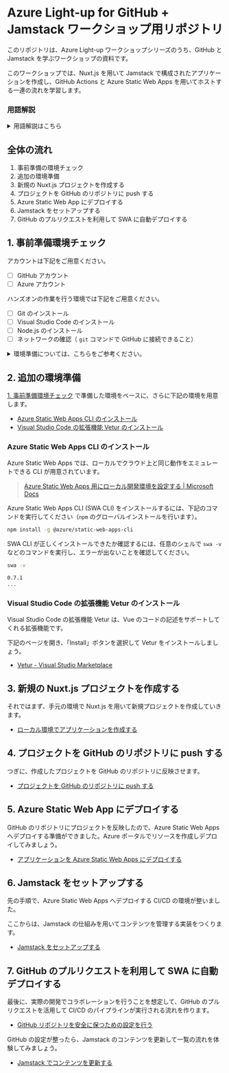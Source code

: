 # Azure Light-up for GitHub + Jamstack ワークショップ用リポジトリ

このリポジトリは、Azure Light-up ワークショップシリーズのうち、GitHub と Jamstack を学ぶワークショップの資料です。

このワークショップでは、Nuxt.js を用いて Jamstack で構成されたアプリケーションを作成し、GitHub Actions と Azure Static Web Apps を用いてホストする一連の流れを学習します。

### 用語解説

<details>
<summary>用語解説はこちら</summary>
<br/>

| 用語 | 説明 |
|----|----|
| GitHub | Git を用いてバージョン管理を行うためのプラットフォーム。ファイルの管理だけでなく、コラボレーションのための機能が豊富で、セキュリティの強化の機能が拡充されて行っています。 |
| Azure Static Web Apps (SWA) | |
| Visual Studio Code | |
| Nuxt.js | |
| Nuxt Content | |
| Markdown | |

</details>

## 全体の流れ

1. 事前準備の環境チェック
2. 追加の環境準備
3. 新規の Nuxt.js プロジェクトを作成する
4. プロジェクトを GitHub のリポジトリに push する
5. Azure Static Web App にデプロイする
6. Jamstack をセットアップする
7. GitHub のプルリクエストを利用して SWA に自動デプロイする

## 1. 事前準備環境チェック

アカウントは下記をご用意ください。

- [ ] GitHub アカウント
- [ ] Azure アカウント

ハンズオンの作業を行う環境では下記をご用意ください。

- [ ] Git のインストール
- [ ] Visual Studio Code のインストール
- [ ] Node.js のインストール
- [ ] ネットワークの確認（ `git` コマンドで GitHub に接続できること）

<details>
<summary>環境準備については、こちらをご参考ください。</summary>
<br/>

環境チェック用リポジトリ [zengeeks/preparation-check](https://github.com/zengeeks/preparation-check) でご案内している、下記のパターンが満たされているかご確認ください。手順も併記されています。

- [パターンA: GitHub を利用するワークショップ](https://github.com/zengeeks/preparation-check#パターンa-github-を利用するワークショップ)
- [パターンD: Microsoft Azure を利用するワークショップ](https://github.com/zengeeks/preparation-check#パターンd-microsoft-azure-を利用するワークショップ)
- [パターンF: Jamstack を学ぶワークショップ](https://github.com/zengeeks/preparation-check#パターンf-jamstack-を学ぶワークショップ)

</details>

## 2. 追加の環境準備

[1. 事前準備環境チェック](#1-事前準備環境チェック) で準備した環境をベースに、さらに下記の環境を用意します。

- [Azure Static Web Apps CLI のインストール](#azure-static-web-apps-cli-のインストール)
- [Visual Studio Code の拡張機能 Vetur のインストール](#visual-studio-code-の拡張機能-vetur-のインストール)

### Azure Static Web Apps CLI のインストール

Azure Static Web Apps では、ローカルでクラウド上と同じ動作をエミュレートできる CLI が用意されています。

> [Azure Static Web Apps 用にローカル開発環境を設定する | Microsoft Docs](https://docs.microsoft.com/ja-jp/azure/static-web-apps/local-development)

Azure Static Web Apps CLI (SWA CLI) をインストールするには、下記のコマンドを実行してください（`npm` のグローバルインストールを行います）。

```sh
npm install -g @azure/static-web-apps-cli
```

SWA CLI が正しくインストールできたか確認するには、任意のシェルで `swa -v` などのコマンドを実行し、エラーが出ないことを確認してください。

```sh
swa -v

0.7.1
...
```

### Visual Studio Code の拡張機能 Vetur のインストール

Visual Studio Code の拡張機能 Vetur は、Vue のコードの記述をサポートしてくれる拡張機能です。

下記のページを開き、「Install」ボタンを選択して Vetur をインストールしましょう。

- [Vetur - Visual Studio Marketplace](https://marketplace.visualstudio.com/items?itemName=octref.vetur)

## 3. 新規の Nuxt.js プロジェクトを作成する

それではまず、手元の環境で Nuxt.js を用いて新規プロジェクトを作成していきます。

- [ローカル環境でアプリケーションを作成する](docs/create-local-app.md)

## 4. プロジェクトを GitHub のリポジトリに push する

つぎに、作成したプロジェクトを GitHub のリポジトリに反映させます。

- [プロジェクトを GitHub のリポジトリに push する](docs/push-to-github.md)

## 5. Azure Static Web App にデプロイする

GitHub のリポジトリにプロジェクトを反映したので、Azure Static Web Apps へデプロイする準備ができました。Azure ポータルでリソースを作成しデプロイしてみましょう。

- [アプリケーションを Azure Static Web Apps にデプロイする](docs/deploy-to-swa.md)

## 6. Jamstack をセットアップする

先の手順で、Azure Static Web Apps へデプロイする CI/CD の環境が整いました。

ここからは、Jamstack の仕組みを用いてコンテンツを管理する実装をつくります。

- [Jamstack をセットアップする](docs/setup-jamstack.md)

## 7. GitHub のプルリクエストを利用して SWA に自動デプロイする

最後に、実際の開発でコラボレーションを行うことを想定して、GitHub のプルリクエストを活用して CI/CD のパイプラインが実行される流れを作ります。

- [GitHub リポジトリを安全に保つための設定を行う](docs/configure-github-repo-securely.md)

GitHub の設定が整ったら、Jamstack のコンテンツを更新して一覧の流れを体験してみましょう。

- [Jamstack でコンテンツを更新する](docs/add-article.md)
